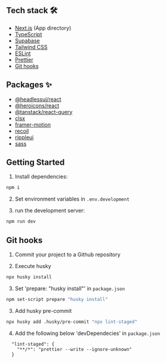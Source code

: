 ## Tech stack 🛠

- [Next.js](https://nextjs.org) (App directory)
- [TypeScript](https://www.typescriptlang.org)
- [Supabase](https://supabase.com)
- [Tailwind CSS](https://tailwindcss.com)
- [ESLint](https://eslint.org)
- [Prettier](https://prettier.io)
- [Git hooks](https://typicode.github.io/husky)

## Packages ✨

- [@headlessui/react](https://headlessui.com)
- [@heroicons/react](https://heroicons.com)
- [@tanstack/react-query](https://react-query-v3.tanstack.com)
- [clsx](https://www.npmjs.com/package/clsx)
- [framer-motion](https://framer.com)
- [recoil](https://recoiljs.org)
- [rippleui](https://www.ripple-ui.com)
- [sass](https://sass-lang.com)

## Getting Started

1. Install dependencies:

```bash
npm i
```

2. Set environment variables in `.env.development`

3. run the development server:

```bash
npm run dev
```

## Git hooks

1. Commit your project to a Github repository

2. Execute husky

```bash
npx husky install
```

3. Set 'prepare: "husky install"' in `package.json`

```bash
npm set-script prepare "husky install"
```

3. Add husky pre-commit

```bash
npx husky add .husky/pre-commit "npx lint-staged"
```

4. Add the following below 'devDependecies' in `package.json`

```
  "lint-staged": {
    "**/*": "prettier --write --ignore-unknown"
  }
```
